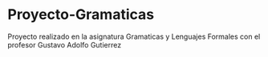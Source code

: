 # Proyecto-Gramaticas
Proyecto realizado en la asignatura Gramaticas y Lenguajes Formales con el profesor Gustavo Adolfo Gutierrez
